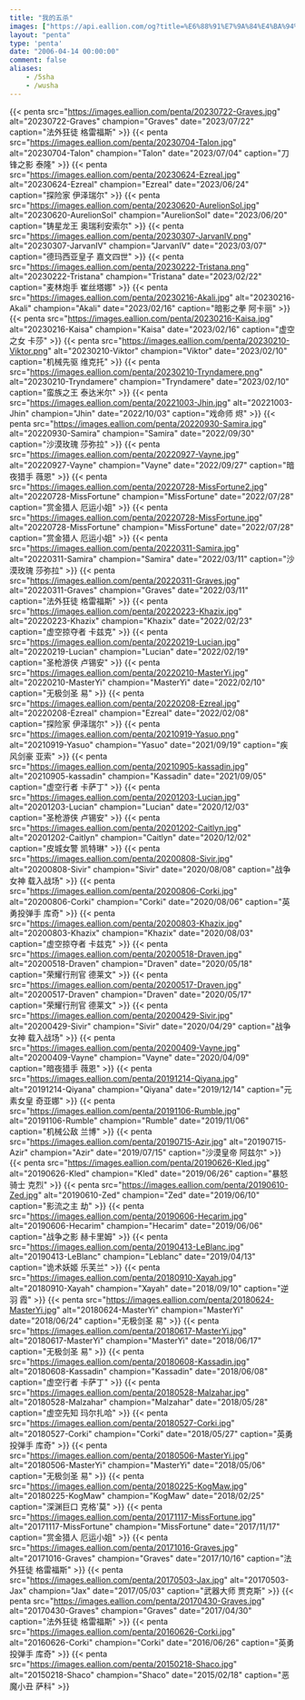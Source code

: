 ```yaml
---
title: "我的五杀"
images: ["https://api.eallion.com/og?title=%E6%88%91%E7%9A%84%E4%BA%94%E6%9D%80"]
layout: "penta"
type: 'penta'
date: "2006-04-14 00:00:00"
comment: false
aliases:
    - /5sha
    - /wusha
---
```


<!-- LOL 英雄头像 API <https://lol.qq.com/cguide/Guide/PublicResources/Images.html#%E9%9D%9E%E7%82%AB%E5%BD%A9%E7%9A%AE%E8%82%A4> -->

{{< penta src="https://images.eallion.com/penta/20230722-Graves.jpg" alt="20230722-Graves" champion="Graves" date="2023/07/22" caption="法外狂徒 格雷福斯" >}}
{{< penta src="https://images.eallion.com/penta/20230704-Talon.jpg" alt="20230704-Talon" champion="Talon" date="2023/07/04" caption="刀锋之影 泰隆" >}}
{{< penta src="https://images.eallion.com/penta/20230624-Ezreal.jpg" alt="20230624-Ezreal" champion="Ezreal" date="2023/06/24" caption="探险家 伊泽瑞尔" >}}
{{< penta src="https://images.eallion.com/penta/20230620-AurelionSol.jpg" alt="20230620-AurelionSol" champion="AurelionSol" date="2023/06/20" caption="铸星龙王 奥瑞利安索尔" >}}
{{< penta src="https://images.eallion.com/penta/20230307-JarvanIV.png" alt="20230307-JarvanIV" champion="JarvanIV" date="2023/03/07" caption="德玛西亚皇子 嘉文四世" >}}
{{< penta src="https://images.eallion.com/penta/20230222-Tristana.png" alt="20230222-Tristana" champion="Tristana" date="2023/02/22" caption="麦林炮手 崔丝塔娜" >}}
{{< penta src="https://images.eallion.com/penta/20230216-Akali.jpg" alt="20230216-Akali" champion="Akali" date="2023/02/16" caption="暗影之拳 阿卡丽" >}}
{{< penta src="https://images.eallion.com/penta/20230216-Kaisa.jpg" alt="20230216-Kaisa" champion="Kaisa" date="2023/02/16" caption="虚空之女 卡莎" >}}
{{< penta src="https://images.eallion.com/penta/20230210-Viktor.png" alt="20230210-Viktor" champion="Viktor" date="2023/02/10" caption="机械先驱 维克托" >}}
{{< penta src="https://images.eallion.com/penta/20230210-Tryndamere.png" alt="20230210-Tryndamere" champion="Tryndamere" date="2023/02/10" caption="蛮族之王 泰达米尔" >}}
{{< penta src="https://images.eallion.com/penta/20221003-Jhin.jpg" alt="20221003-Jhin" champion="Jhin" date="2022/10/03" caption="戏命师 烬" >}}
{{< penta src="https://images.eallion.com/penta/20220930-Samira.jpg" alt="20220930-Samira" champion="Samira" date="2022/09/30" caption="沙漠玫瑰 莎弥拉" >}}
{{< penta src="https://images.eallion.com/penta/20220927-Vayne.jpg" alt="20220927-Vayne" champion="Vayne" date="2022/09/27" caption="暗夜猎手 薇恩" >}}
{{< penta src="https://images.eallion.com/penta/20220728-MissFortune2.jpg" alt="20220728-MissFortune" champion="MissFortune" date="2022/07/28" caption="赏金猎人 厄运小姐" >}}
{{< penta src="https://images.eallion.com/penta/20220728-MissFortune.jpg" alt="20220728-MissFortune" champion="MissFortune" date="2022/07/28" caption="赏金猎人 厄运小姐" >}}
{{< penta src="https://images.eallion.com/penta/20220311-Samira.jpg" alt="20220311-Samira" champion="Samira" date="2022/03/11" caption="沙漠玫瑰 莎弥拉" >}}
{{< penta src="https://images.eallion.com/penta/20220311-Graves.jpg" alt="20220311-Graves" champion="Graves" date="2022/03/11" caption="法外狂徒 格雷福斯" >}}
{{< penta src="https://images.eallion.com/penta/20220223-Khazix.jpg" alt="20220223-Khazix" champion="Khazix" date="2022/02/23" caption="虚空掠夺者 卡兹克" >}}
{{< penta src="https://images.eallion.com/penta/20220219-Lucian.jpg" alt="20220219-Lucian" champion="Lucian" date="2022/02/19" caption="圣枪游侠 卢锡安" >}}
{{< penta src="https://images.eallion.com/penta/20220210-MasterYi.jpg" alt="20220210-MasterYi" champion="MasterYi" date="2022/02/10" caption="无极剑圣 易" >}}
{{< penta src="https://images.eallion.com/penta/20220208-Ezreal.jpg" alt="20220208-Ezreal" champion="Ezreal" date="2022/02/08" caption="探险家 伊泽瑞尔" >}}
{{< penta src="https://images.eallion.com/penta/20210919-Yasuo.png" alt="20210919-Yasuo" champion="Yasuo" date="2021/09/19" caption="疾风剑豪 亚索" >}}
{{< penta src="https://images.eallion.com/penta/20210905-kassadin.jpg" alt="20210905-kassadin" champion="Kassadin" date="2021/09/05" caption="虚空行者 卡萨丁" >}}
{{< penta src="https://images.eallion.com/penta/20201203-Lucian.jpg" alt="20201203-Lucian" champion="Lucian" date="2020/12/03" caption="圣枪游侠 卢锡安" >}}
{{< penta src="https://images.eallion.com/penta/20201202-Caitlyn.jpg" alt="20201202-Caitlyn" champion="Caitlyn" date="2020/12/02" caption="皮城女警 凯特琳" >}}
{{< penta src="https://images.eallion.com/penta/20200808-Sivir.jpg" alt="20200808-Sivir" champion="Sivir" date="2020/08/08" caption="战争女神 载入战场" >}}
{{< penta src="https://images.eallion.com/penta/20200806-Corki.jpg" alt="20200806-Corki" champion="Corki" date="2020/08/06" caption="英勇投弹手 库奇" >}}
{{< penta src="https://images.eallion.com/penta/20200803-Khazix.jpg" alt="20200803-Khazix" champion="Khazix" date="2020/08/03" caption="虚空掠夺者 卡兹克" >}}
{{< penta src="https://images.eallion.com/penta/20200518-Draven.jpg" alt="20200518-Draven" champion="Draven" date="2020/05/18" caption="荣耀行刑官 德莱文" >}}
{{< penta src="https://images.eallion.com/penta/20200517-Draven.jpg" alt="20200517-Draven" champion="Draven" date="2020/05/17" caption="荣耀行刑官 德莱文" >}}
{{< penta src="https://images.eallion.com/penta/20200429-Sivir.jpg" alt="20200429-Sivir" champion="Sivir" date="2020/04/29" caption="战争女神 载入战场" >}}
{{< penta src="https://images.eallion.com/penta/20200409-Vayne.jpg" alt="20200409-Vayne" champion="Vayne" date="2020/04/09" caption="暗夜猎手 薇恩" >}}
{{< penta src="https://images.eallion.com/penta/20191214-Qiyana.jpg" alt="20191214-Qiyana" champion="Qiyana" date="2019/12/14" caption="元素女皇 奇亚娜" >}}
{{< penta src="https://images.eallion.com/penta/20191106-Rumble.jpg" alt="20191106-Rumble" champion="Rumble" date="2019/11/06" caption="机械公敌 兰博" >}}
{{< penta src="https://images.eallion.com/penta/20190715-Azir.jpg" alt="20190715-Azir" champion="Azir" date="2019/07/15" caption="沙漠皇帝 阿兹尔" >}}
{{< penta src="https://images.eallion.com/penta/20190626-Kled.jpg" alt="20190626-Kled" champion="Kled" date="2019/06/26" caption="暴怒骑士 克烈" >}}
{{< penta src="https://images.eallion.com/penta/20190610-Zed.jpg" alt="20190610-Zed" champion="Zed" date="2019/06/10" caption="影流之主 劫" >}}
{{< penta src="https://images.eallion.com/penta/20190606-Hecarim.jpg" alt="20190606-Hecarim" champion="Hecarim" date="2019/06/06" caption="战争之影 赫卡里姆" >}}
{{< penta src="https://images.eallion.com/penta/20190413-LeBlanc.jpg" alt="20190413-LeBlanc" champion="Leblanc" date="2019/04/13" caption="诡术妖姬 乐芙兰" >}}
{{< penta src="https://images.eallion.com/penta/20180910-Xayah.jpg" alt="20180910-Xayah" champion="Xayah" date="2018/09/10" caption="逆羽 霞" >}}
{{< penta src="https://images.eallion.com/penta/20180624-MasterYi.jpg" alt="20180624-MasterYi" champion="MasterYi" date="2018/06/24" caption="无极剑圣 易" >}}
{{< penta src="https://images.eallion.com/penta/20180617-MasterYi.jpg" alt="20180617-MasterYi" champion="MasterYi" date="2018/06/17" caption="无极剑圣 易" >}}
{{< penta src="https://images.eallion.com/penta/20180608-Kassadin.jpg" alt="20180608-Kassadin" champion="Kassadin" date="2018/06/08" caption="虚空行者 卡萨丁" >}}
{{< penta src="https://images.eallion.com/penta/20180528-Malzahar.jpg" alt="20180528-Malzahar" champion="Malzahar" date="2018/05/28" caption="虚空先知 玛尔扎哈" >}}
{{< penta src="https://images.eallion.com/penta/20180527-Corki.jpg" alt="20180527-Corki" champion="Corki" date="2018/05/27" caption="英勇投弹手 库奇" >}}
{{< penta src="https://images.eallion.com/penta/20180506-MasterYi.jpg" alt="20180506-MasterYi" champion="MasterYi" date="2018/05/06" caption="无极剑圣 易" >}}
{{< penta src="https://images.eallion.com/penta/20180225-KogMaw.jpg" alt="20180225-KogMaw" champion="KogMaw" date="2018/02/25" caption="深渊巨口 克格'莫" >}}
{{< penta src="https://images.eallion.com/penta/20171117-MissFortune.jpg" alt="20171117-MissFortune" champion="MissFortune" date="2017/11/17" caption="赏金猎人 厄运小姐" >}}
{{< penta src="https://images.eallion.com/penta/20171016-Graves.jpg" alt="20171016-Graves" champion="Graves" date="2017/10/16" caption="法外狂徒 格雷福斯" >}}
{{< penta src="https://images.eallion.com/penta/20170503-Jax.jpg" alt="20170503-Jax" champion="Jax" date="2017/05/03" caption="武器大师 贾克斯" >}}
{{< penta src="https://images.eallion.com/penta/20170430-Graves.jpg" alt="20170430-Graves" champion="Graves" date="2017/04/30" caption="法外狂徒 格雷福斯" >}}
{{< penta src="https://images.eallion.com/penta/20160626-Corki.jpg" alt="20160626-Corki" champion="Corki" date="2016/06/26" caption="英勇投弹手 库奇" >}}
{{< penta src="https://images.eallion.com/penta/20150218-Shaco.jpg" alt="20150218-Shaco" champion="Shaco" date="2015/02/18" caption="恶魔小丑 萨科" >}}
